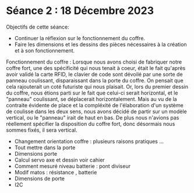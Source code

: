 # Séance 2 :  18 Décembre 2023

Objectifs de cette séance: 
- Continuer la réflexion sur le fonctionnement du coffre.
- Faire les dimensions et les dessins des pièces nécessaires à la création et à son fonctionnement.

Fonctionnement du coffre :
Lorsque nous avons choisi de fabriquer notre coffre fort, une des spécificité qui nous tenait à coeur, était le fait qu'après avoir validé la carte RFID, le clavier de code sont dévoilé par une sorte de panneau coulissant, disparaissant dans la porte du coffre. On pensait que cela rajouterait un coté futuriste qui nous plaisait. Or, lors du premier dessin du coffre, nous étions parti sur le fait que celui-ci serait horizontal, et le "panneau" coulissant, se déplacerait horizontalement. Mais au vu de la contraite évidente de place et la compléxité de l'élaboration d'un système de coulisse dans les deux sens, nous avons décidé de partir sur un modèle vertical, ou le "panneau" irait de haut en bas. De plus nous n'avions pas réellement spécifier la disposition du coffre fort, donc désormais nous sommes fixés, il sera vertical.





- Changement orientation coffre : plusieurs raisons pratiques ...
- Tout mettre dans la porte
- Dimensions porte
- Calcul servo axe et dessin voir cahier
- Comment mesuré niveau batterie : pont diviseur
- Modif matos : résistance , batterie
- Dimensions de porte
- I2C

